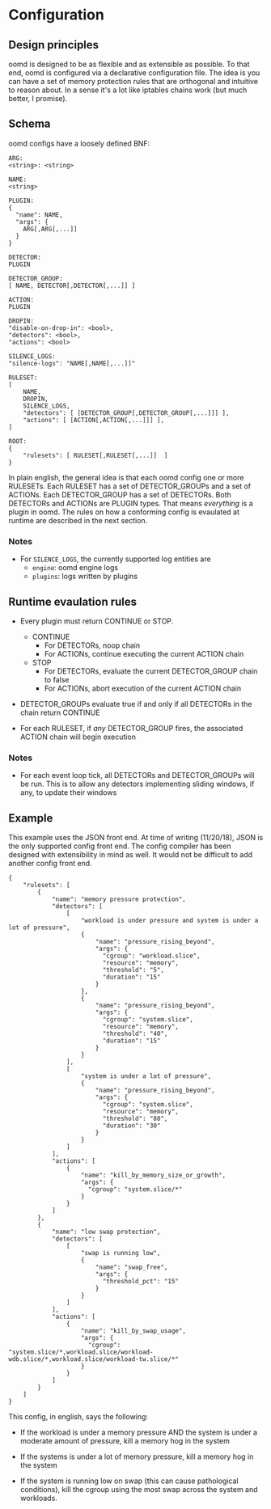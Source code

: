 # Configuration

## Design principles

oomd is designed to be as flexible and as extensible as possible. To that end,
oomd is configured via a declarative configuration file. The idea is you can
have a set of memory protection rules that are orthogonal and intuitive to
reason about. In a sense it's a lot like iptables chains work (but much better,
I promise).

## Schema

oomd configs have a loosely defined BNF:

    ARG:
    <string>: <string>

    NAME:
    <string>

    PLUGIN:
    {
      "name": NAME,
      "args": {
        ARG[,ARG[,...]]
      }
    }

    DETECTOR:
    PLUGIN

    DETECTOR_GROUP:
    [ NAME, DETECTOR[,DETECTOR[,...]] ]

    ACTION:
    PLUGIN

    DROPIN:
    "disable-on-drop-in": <bool>,
    "detectors": <bool>,
    "actions": <bool>

    SILENCE_LOGS:
    "silence-logs": "NAME[,NAME[,...]]"

    RULESET:
    [
        NAME,
        DROPIN,
        SILENCE_LOGS,
        "detectors": [ [DETECTOR_GROUP[,DETECTOR_GROUP[,...]]] ],
        "actions": [ [ACTION[,ACTION[,...]]] ],
    ]

    ROOT:
    {
        "rulesets": [ RULESET[,RULESET[,...]]  ]
    }

In plain english, the general idea is that each oomd config one or more
RULESETs.  Each RULESET has a set of DETECTOR_GROUPs and a set of ACTIONs. Each
DETECTOR_GROUP has a set of DETECTORs. Both DETECTORs and ACTIONs are PLUGIN
types. That means _everything_ is a plugin in oomd. The rules on how a
conforming config is evaulated at runtime are described in the next section.

### Notes

* For `SILENCE_LOGS`, the currently supported log entities are
  * `engine`: oomd engine logs
  * `plugins`: logs written by plugins

## Runtime evaulation rules

* Every plugin must return CONTINUE or STOP.
  * CONTINUE
    * For DETECTORs, noop
      chain
    * For ACTIONs, continue executing the current ACTION chain
  * STOP
    * For DETECTORs, evaluate the current DETECTOR_GROUP chain to false
    * For ACTIONs, abort execution of the current ACTION chain

* DETECTOR_GROUPs evaluate true if and only if all DETECTORs in the chain
  return CONTINUE

* For each RULESET, if _any_ DETECTOR_GROUP fires, the associated ACTION chain
  will begin execution

### Notes

* For each event loop tick, all DETECTORs and DETECTOR_GROUPs will be run. This
  is to allow any detectors implementing sliding windows, if any, to update
  their windows

## Example

This example uses the JSON front end. At time of writing (11/20/18), JSON
is the only supported config front end. The config compiler has been designed
with extensibility in mind as well. It would not be difficult to add another
config front end.

    {
        "rulesets": [
            {
                "name": "memory pressure protection",
                "detectors": [
                    [
                        "workload is under pressure and system is under a lot of pressure",
                        {
                            "name": "pressure_rising_beyond",
                            "args": {
                              "cgroup": "workload.slice",
                              "resource": "memory",
                              "threshold": "5",
                              "duration": "15"
                            }
                        },
                        {
                            "name": "pressure_rising_beyond",
                            "args": {
                              "cgroup": "system.slice",
                              "resource": "memory",
                              "threshold": "40",
                              "duration": "15"
                            }
                        }
                    ],
                    [
                        "system is under a lot of pressure",
                        {
                            "name": "pressure_rising_beyond",
                            "args": {
                              "cgroup": "system.slice",
                              "resource": "memory",
                              "threshold": "80",
                              "duration": "30"
                            }
                        }
                    ]
                ],
                "actions": [
                    {
                        "name": "kill_by_memory_size_or_growth",
                        "args": {
                          "cgroup": "system.slice/*"
                        }
                    }
                ]
            },
            {
                "name": "low swap protection",
                "detectors": [
                    [
                        "swap is running low",
                        {
                            "name": "swap_free",
                            "args": {
                              "threshold_pct": "15"
                            }
                        }
                    ]
                ],
                "actions": [
                    {
                        "name": "kill_by_swap_usage",
                        "args": {
                          "cgroup": "system.slice/*,workload.slice/workload-wdb.slice/*,workload.slice/workload-tw.slice/*"
                        }
                    }
                ]
            }
        ]
    }

This config, in english, says the following:

* If the workload is under a memory pressure AND the system is under a
  moderate amount of pressure, kill a memory hog in the system

* If the systems is under a lot of memory pressure, kill a memory hog in
  the system

* If the system is running low on swap (this can cause pathological conditions),
  kill the cgroup using the most swap across the system and workloads.
